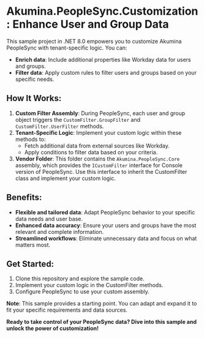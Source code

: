 # Akumina.PeopleSync.Customization: Enhance User and Group Data

This sample project in .NET 8.0 empowers you to customize Akumina PeopleSync with tenant-specific logic. You can:

- **Enrich data**: Include additional properties like Workday data for users and groups.
- **Filter data**: Apply custom rules to filter users and groups based on your specific needs.

## How It Works:

1. **Custom Filter Assembly**: During PeopleSync, each user and group object triggers the `CustomFilter.GroupFilter` and `CustomFilter.UserFilter` methods.
2. **Tenant-Specific Logic**: Implement your custom logic within these methods to:
   - Fetch additional data from external sources like Workday.
   - Apply conditions to filter data based on your criteria.
3. **Vendor Folder**: This folder contains the `Akumina.PeopleSync.Core` assembly, which provides the `ICustomFilter` interface for Console version of PeopleSync. Use this interface to inherit the CustomFilter class and implement your custom logic.

## Benefits:
* **Flexible and tailored data**: Adapt PeopleSync behavior to your specific data needs and user base.
* **Enhanced data accuracy**: Ensure your users and groups have the most relevant and complete information.
* **Streamlined workflows**: Eliminate unnecessary data and focus on what matters most.

## Get Started:
1. Clone this repository and explore the sample code.
2. Implement your custom logic in the CustomFilter methods.
3. Configure PeopleSync to use your custom assembly.

**Note**: This sample provides a starting point. You can adapt and expand it to fit your specific requirements and data sources.

**Ready to take control of your PeopleSync data? Dive into this sample and unlock the power of customization!**
